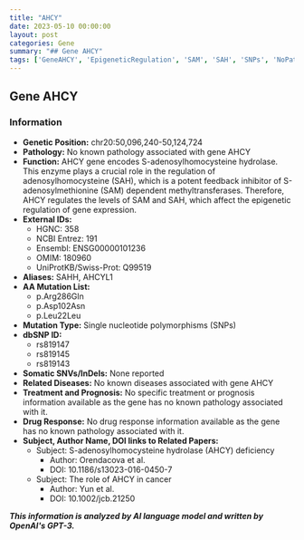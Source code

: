 ```yaml
---
title: "AHCY"
date: 2023-05-10 00:00:00
layout: post
categories: Gene
summary: "## Gene AHCY"
tags: ['GeneAHCY', 'EpigeneticRegulation', 'SAM', 'SAH', 'SNPs', 'NoPathology', 'NoRelatedDiseases', 'NoDrugResponse']
---
```


## Gene AHCY
### Information
- **Genetic Position:** chr20:50,096,240-50,124,724
- **Pathology:** No known pathology associated with gene AHCY
- **Function:** AHCY gene encodes S-adenosylhomocysteine hydrolase. This enzyme plays a crucial role in the regulation of adenosylhomocysteine (SAH), which is a potent feedback inhibitor of S-adenosylmethionine (SAM) dependent methyltransferases. Therefore, AHCY regulates the levels of SAM and SAH, which affect the epigenetic regulation of gene expression. 
- **External IDs:**
    - HGNC: 358
    - NCBI Entrez: 191
    - Ensembl: ENSG00000101236
    - OMIM: 180960
    - UniProtKB/Swiss-Prot: Q99519
- **Aliases:** SAHH, AHCYL1
- **AA Mutation List:** 
    - p.Arg286Gln
    - p.Asp102Asn
    - p.Leu22Leu  
- **Mutation Type:** Single nucleotide polymorphisms (SNPs)
- **dbSNP ID:** 
    - rs819147
    - rs819145
    - rs819143
- **Somatic SNVs/InDels:** None reported
- **Related Diseases:** No known diseases associated with gene AHCY
- **Treatment and Prognosis:** No specific treatment or prognosis information available as the gene has no known pathology associated with it.
- **Drug Response:** No drug response information available as the gene has no known pathology associated with it.
- **Subject, Author Name, DOI links to Related Papers:**
    - Subject: S-adenosylhomocysteine hydrolase (AHCY) deficiency
        - Author: Orendacova et al.
        - DOI: 10.1186/s13023-016-0450-7
    - Subject: The role of AHCY in cancer
        - Author: Yun et al.
        - DOI: 10.1002/jcb.21250

**_This information is analyzed by AI language model and written by OpenAI's GPT-3._**